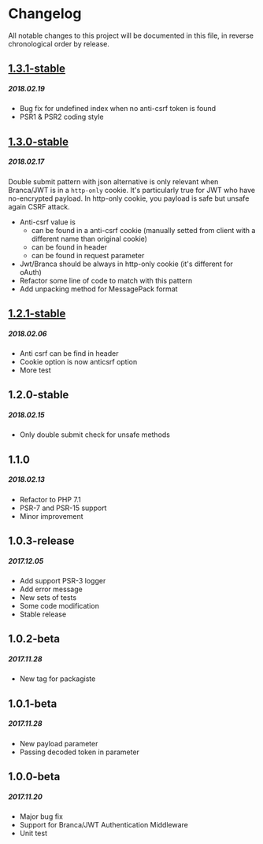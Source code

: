 # Changelog

All notable changes to this project will be documented in this file, in reverse chronological order by release.

## [1.3.1-stable](https://github.com/tigerwill90/xsrf-middleware/compare/1.3.0...1.3.1)
##### 2018.02.19
* Bug fix for undefined index when no anti-csrf token is found
* PSR1 & PSR2 coding style

## [1.3.0-stable](https://github.com/tigerwill90/xsrf-middleware/compare/1.2.1...1.3.0)
##### 2018.02.17
Double submit pattern with json alternative is only relevant when Branca/JWT is in a `http-only` cookie. It's particularly
true for JWT who have no-encrypted payload. In http-only cookie, you payload is safe but unsafe again CSRF attack.
* Anti-csrf value is
    * can be found in a anti-csrf cookie (manually setted from client with a different name than original cookie)
    * can be found in header
    * can be found in request parameter
* Jwt/Branca should be always in http-only cookie (it's different for oAuth)
* Refactor some line of code to match with this pattern
* Add unpacking method for MessagePack format

## [1.2.1-stable](https://github.com/tigerwill90/xsrf-middleware/compare/1.2.0...1.2.1)
##### 2018.02.06
* Anti csrf can be find in header
* Cookie option is now anticsrf option
* More test

## 1.2.0-stable
##### 2018.02.15
* Only double submit check for unsafe methods

## 1.1.0
##### 2018.02.13
* Refactor to PHP 7.1
* PSR-7 and PSR-15 support
* Minor improvement

## 1.0.3-release
##### 2017.12.05
* Add support PSR-3 logger
* Add error message
* New sets of tests
* Some code modification
* Stable release

## 1.0.2-beta
##### 2017.11.28
* New tag for packagiste

## 1.0.1-beta
##### 2017.11.28
* New payload parameter
* Passing decoded token in parameter

## 1.0.0-beta
##### 2017.11.20
* Major bug fix
* Support for Branca/JWT Authentication Middleware
* Unit test